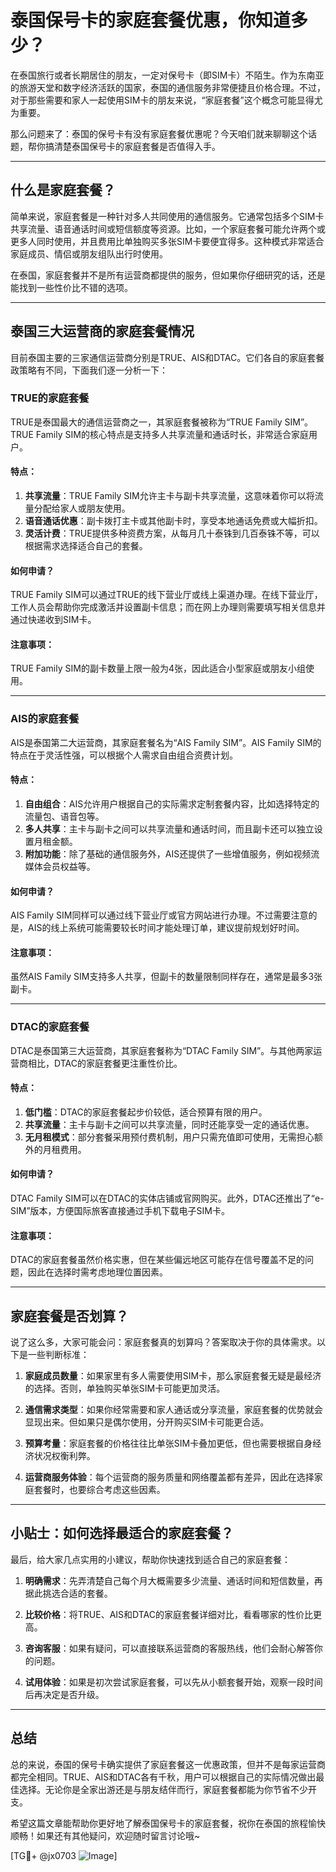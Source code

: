 # 泰国保号卡的家庭套餐优惠，你知道多少？

在泰国旅行或者长期居住的朋友，一定对保号卡（即SIM卡）不陌生。作为东南亚的旅游天堂和数字经济活跃的国家，泰国的通信服务非常便捷且价格合理。不过，对于那些需要和家人一起使用SIM卡的朋友来说，“家庭套餐”这个概念可能显得尤为重要。

那么问题来了：泰国的保号卡有没有家庭套餐优惠呢？今天咱们就来聊聊这个话题，帮你搞清楚泰国保号卡的家庭套餐是否值得入手。

---

## 什么是家庭套餐？

简单来说，家庭套餐是一种针对多人共同使用的通信服务。它通常包括多个SIM卡共享流量、语音通话时间或短信额度等资源。比如，一个家庭套餐可能允许两个或更多人同时使用，并且费用比单独购买多张SIM卡要便宜得多。这种模式非常适合家庭成员、情侣或朋友组队出行时使用。

在泰国，家庭套餐并不是所有运营商都提供的服务，但如果你仔细研究的话，还是能找到一些性价比不错的选项。

---

## 泰国三大运营商的家庭套餐情况

目前泰国主要的三家通信运营商分别是TRUE、AIS和DTAC。它们各自的家庭套餐政策略有不同，下面我们逐一分析一下：

### TRUE的家庭套餐

TRUE是泰国最大的通信运营商之一，其家庭套餐被称为“TRUE Family SIM”。TRUE Family SIM的核心特点是支持多人共享流量和通话时长，非常适合家庭用户。

#### 特点：
1. **共享流量**：TRUE Family SIM允许主卡与副卡共享流量，这意味着你可以将流量分配给家人或朋友使用。
2. **语音通话优惠**：副卡拨打主卡或其他副卡时，享受本地通话免费或大幅折扣。
3. **灵活计费**：TRUE提供多种资费方案，从每月几十泰铢到几百泰铢不等，可以根据需求选择适合自己的套餐。

#### 如何申请？
TRUE Family SIM可以通过TRUE的线下营业厅或线上渠道办理。在线下营业厅，工作人员会帮助你完成激活并设置副卡信息；而在网上办理则需要填写相关信息并通过快递收到SIM卡。

#### 注意事项：
TRUE Family SIM的副卡数量上限一般为4张，因此适合小型家庭或朋友小组使用。

---

### AIS的家庭套餐

AIS是泰国第二大运营商，其家庭套餐名为“AIS Family SIM”。AIS Family SIM的特点在于灵活性强，可以根据个人需求自由组合资费计划。

#### 特点：
1. **自由组合**：AIS允许用户根据自己的实际需求定制套餐内容，比如选择特定的流量包、语音包等。
2. **多人共享**：主卡与副卡之间可以共享流量和通话时间，而且副卡还可以独立设置月租金额。
3. **附加功能**：除了基础的通信服务外，AIS还提供了一些增值服务，例如视频流媒体会员权益等。

#### 如何申请？
AIS Family SIM同样可以通过线下营业厅或官方网站进行办理。不过需要注意的是，AIS的线上系统可能需要较长时间才能处理订单，建议提前规划好时间。

#### 注意事项：
虽然AIS Family SIM支持多人共享，但副卡的数量限制同样存在，通常是最多3张副卡。

---

### DTAC的家庭套餐

DTAC是泰国第三大运营商，其家庭套餐称为“DTAC Family SIM”。与其他两家运营商相比，DTAC的家庭套餐更注重性价比。

#### 特点：
1. **低门槛**：DTAC的家庭套餐起步价较低，适合预算有限的用户。
2. **共享流量**：主卡与副卡之间可以共享流量，同时还能享受一定的通话优惠。
3. **无月租模式**：部分套餐采用预付费机制，用户只需充值即可使用，无需担心额外的月租费用。

#### 如何申请？
DTAC Family SIM可以在DTAC的实体店铺或官网购买。此外，DTAC还推出了“e-SIM”版本，方便国际旅客直接通过手机下载电子SIM卡。

#### 注意事项：
DTAC的家庭套餐虽然价格实惠，但在某些偏远地区可能存在信号覆盖不足的问题，因此在选择时需考虑地理位置因素。

---

## 家庭套餐是否划算？

说了这么多，大家可能会问：家庭套餐真的划算吗？答案取决于你的具体需求。以下是一些判断标准：

1. **家庭成员数量**：如果家里有多人需要使用SIM卡，那么家庭套餐无疑是最经济的选择。否则，单独购买单张SIM卡可能更加灵活。
   
2. **通信需求类型**：如果你经常需要和家人通话或分享流量，家庭套餐的优势就会显现出来。但如果只是偶尔使用，分开购买SIM卡可能更合适。

3. **预算考量**：家庭套餐的价格往往比单张SIM卡叠加更低，但也需要根据自身经济状况权衡利弊。

4. **运营商服务体验**：每个运营商的服务质量和网络覆盖都有差异，因此在选择家庭套餐时，也要综合考虑这些因素。

---

## 小贴士：如何选择最适合的家庭套餐？

最后，给大家几点实用的小建议，帮助你快速找到适合自己的家庭套餐：

1. **明确需求**：先弄清楚自己每个月大概需要多少流量、通话时间和短信数量，再据此挑选合适的套餐。
   
2. **比较价格**：将TRUE、AIS和DTAC的家庭套餐详细对比，看看哪家的性价比更高。
   
3. **咨询客服**：如果有疑问，可以直接联系运营商的客服热线，他们会耐心解答你的问题。

4. **试用体验**：如果是初次尝试家庭套餐，可以先从小额套餐开始，观察一段时间后再决定是否升级。

---

## 总结

总的来说，泰国的保号卡确实提供了家庭套餐这一优惠政策，但并不是每家运营商都完全相同。TRUE、AIS和DTAC各有千秋，用户可以根据自己的实际情况做出最佳选择。无论你是全家出游还是与朋友结伴而行，家庭套餐都能为你节省不少开支。

希望这篇文章能帮助你更好地了解泰国保号卡的家庭套餐，祝你在泰国的旅程愉快顺畅！如果还有其他疑问，欢迎随时留言讨论哦~

[TG💪+ @jx0703 ![Image](https://github.com/user-attachments/assets/dbca1d08-cadb-493c-b0ec-ad6f7a83f270)]